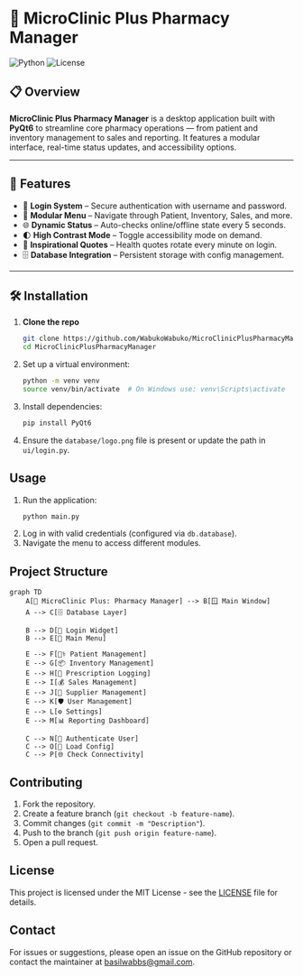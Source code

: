 # 💊 MicroClinic Plus Pharmacy Manager

![Python](https://img.shields.io/badge/Python-3.10+-blue)
![License](https://img.shields.io/github/license/WabukoWabuko/MicroClinicPlusPharmacyManager)

## 📋 Overview
**MicroClinic Plus Pharmacy Manager** is a desktop application built with **PyQt6** to streamline core pharmacy operations — from patient and inventory management to sales and reporting. It features a modular interface, real-time status updates, and accessibility options.

---

## 🚀 Features

- 🔐 **Login System** – Secure authentication with username and password.
- 📂 **Modular Menu** – Navigate through Patient, Inventory, Sales, and more.
- 🌐 **Dynamic Status** – Auto-checks online/offline state every 5 seconds.
- 🌓 **High Contrast Mode** – Toggle accessibility mode on demand.
- 💬 **Inspirational Quotes** – Health quotes rotate every minute on login.
- 🗄️ **Database Integration** – Persistent storage with config management.

---

## 🛠️ Installation

1. **Clone the repo**
   ```bash
   git clone https://github.com/WabukoWabuko/MicroClinicPlusPharmacyManager.git
   cd MicroClinicPlusPharmacyManager
   ```
2. Set up a virtual environment:
   ```bash
   python -m venv venv
   source venv/bin/activate  # On Windows use: venv\Scripts\activate
   ```
3. Install dependencies:
   ```bash
   pip install PyQt6
   ```
4. Ensure the `database/logo.png` file is present or update the path in `ui/login.py`.

## Usage
1. Run the application:
   ```bash
   python main.py
   ```
2. Log in with valid credentials (configured via `db.database`).
3. Navigate the menu to access different modules.

## Project Structure
```mermaid
graph TD
    A[💊 MicroClinic Plus: Pharmacy Manager] --> B[🪟 Main Window]
    A --> C[🗄️ Database Layer]
    
    B --> D[🔐 Login Widget]
    B --> E[📂 Main Menu]

    E --> F[🧑‍⚕️ Patient Management]
    E --> G[📦 Inventory Management]
    E --> H[📝 Prescription Logging]
    E --> I[💰 Sales Management]
    E --> J[🚚 Supplier Management]
    E --> K[🛡️ User Management]
    E --> L[⚙️ Settings]
    E --> M[📊 Reporting Dashboard]

    C --> N[🔑 Authenticate User]
    C --> O[📁 Load Config]
    C --> P[🌐 Check Connectivity]
```

## Contributing
1. Fork the repository.
2. Create a feature branch (`git checkout -b feature-name`).
3. Commit changes (`git commit -m "Description"`).
4. Push to the branch (`git push origin feature-name`).
5. Open a pull request.

## License
This project is licensed under the MIT License - see the [LICENSE](LICENSE) file for details.

## Contact
For issues or suggestions, please open an issue on the GitHub repository or contact the maintainer at basilwabbs@gmail.com.
